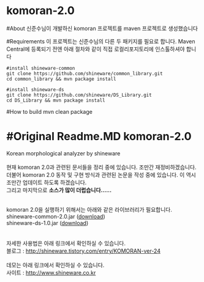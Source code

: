 komoran-2.0
===========

#About
신준수님이 개발하신 komoran 프로젝트를 maven 프로젝트로 생성했습니다

#Requirements
이 프로젝트는 신준수님의 다른 두 패키지를 필요로 합니다. Maven Central에 등록되기 전엔 아래 절차와 같이 직접 로컬리포지토리에 인스톨하셔야 합니다

    #install shineware-common
    git clone https://github.com/shineware/common_library.git
    cd common_library && mvn package install
    
    #install shineware-ds
    git clone https://github.com/shineware/DS_Library.git
    cd DS_Library && mvn package install
   

#How to build
    mvn clean package

#Original Readme.MD
komoran-2.0
===========

Korean morphological analyzer by shineware
<br><br>
현재 komoran 2.0과 관련된 문서들을 정리 중에 있습니다. 조만간 재정비하겠습니다. <br>
더불어 komoran 2.0 동작 및 구현 방식과 관련된 논문을 작성 중에 있습니다. 이 역시 조만간 업데이트 하도록 하겠습니다.<br>
그리고 마지막으로 <b>소스가 많이 더럽습니다......</b>
<br><br>

komoran 2.0을 실행하기 위해서는 아래와 같은 라이브러리가 필요합니다. <br>
shineware-common-2.0.jar (<a href=http://shineware.tistory.com/attachment/cfile9.uf@2752823C542945A30BE87B.jar>download</a>)<br>
shineware-ds-1.0.jar (<a href=http://shineware.tistory.com/attachment/cfile10.uf@22510A3C542945AB0DF2ED.jar>download</a>)<br>
<br><br>
자세한 사용법은 아래 링크에서 확인하실 수 있습니다.<br>
블로그 : http://shineware.tistory.com/entry/KOMORAN-ver-24
<br><br>
데모는 아래 링크에서 확인하실 수 있습니다.<br>
사이트 : http://www.shineware.co.kr
<br><br>